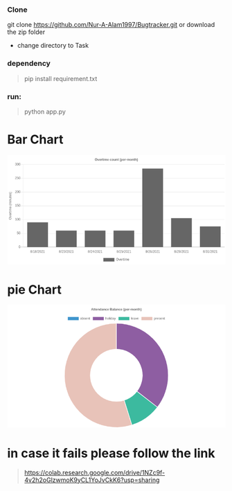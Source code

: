 
### Clone
git clone https://github.com/Nur-A-Alam1997/Bugtracker.git or download the zip folder

* change directory to Task

### dependency
>pip install requirement.txt

### run:
>python app.py


# Bar Chart
![alt text](https://github.com/Nur-A-Alam1997/Bugtracker/blob/framework-test/ss/overtime.png?raw=true)

# pie Chart
![alt text](https://github.com/Nur-A-Alam1997/Bugtracker/blob/framework-test/ss/pieforballance.png?raw=true)


# in case it fails please follow the link
>https://colab.research.google.com/drive/1NZc9f-4v2h2oGlzwmoK9yCL1YoJvCkK6?usp=sharing
